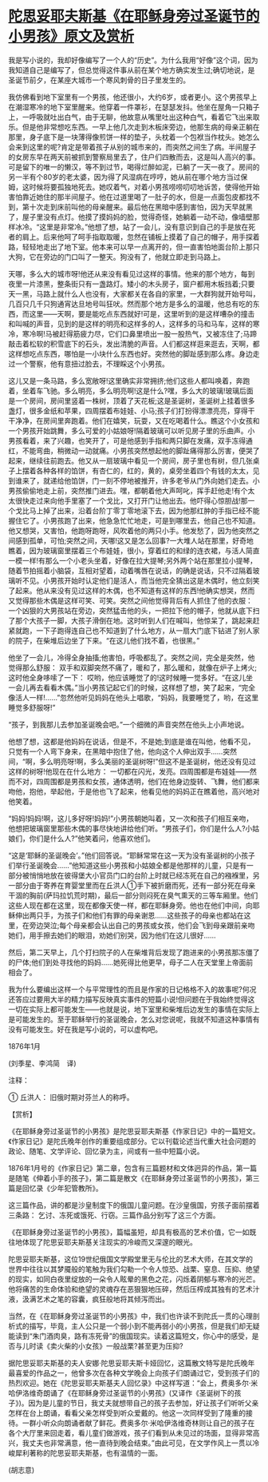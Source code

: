 # [陀思妥耶夫斯基《在耶稣身旁过圣诞节的小男孩》原文及赏析](https://www.vrrw.net/wx/12076.html)

我是写小说的，我却好像编写了一个人的“历史”。为什么我用“好像”这个词，因为我知道自己是编写了，但总觉得这件事从前在某个地方确实发生过;确切地说，是圣诞节前夕，在某座大城市一个寒风刺骨的日子里发生的。

我仿佛看到地下室里有一个男孩，他还很小，大约6岁，或者更小。这个男孩早上在潮湿寒冷的地下室里醒来。他穿着一件罩衫，在瑟瑟发抖。他坐在屋角一只箱子上，一呼吸就吐出白气，由于无聊，他故意从嘴里吐出这种白气，看着它飞出来取乐。但是他非常想吃东西。一早上他几次走到木板床旁边，他那生病的母亲正躺在那里，身子底下是一块薄得像煎饼一样的垫子，头枕着一个包袱当作枕头。她怎么会来到这里的呢?肯定是带着孩子从别的城市来的，而突然之间生了病。半间屋子的女房东早在两天前被抓到警察局里去了，住户们四散而去，这是叫人高兴的事。可是留下的唯一的懒汉，等不到过节，喝得烂醉如泥，已躺了一天一夜了。房间的另一半有个80岁的老太婆，因为得了风湿病在哼哼，她从前在哪个地方当过保姆，这时候将要孤独地死去。她叹着气，对着小男孩唠唠叨叨地诉苦，使得他开始害怕靠近她住的那半间屋子。他在过道里喝了一肚子的水，但是一点面包皮都找不到，第十次走到床前叫他的母亲醒来。最后他在黑暗中感到害怕，因为天早就黑了，屋子里没有点灯。他摸了摸妈妈的脸，觉得奇怪，她躺着一动不动，像墙壁那样冰冷。“这里是非常冷。”他想了想，站了一会儿，没有意识到自己的手是放在死者的肩上。后来他呵了呵手指取取暖，忽然在铺板上摸着了自己的帽子，用手探着路，轻轻地走出了地下室。他本来可以早一点离开的，但一直害怕地面台阶上那只大狗，它在旁边的门口叫了一整天。狗没有了，他就立即走到马路上。



天哪，多么大的城市呀!他还从来没有看见过这样的事情。他来的那个地方，每到夜里一片漆黑，整条街只有一盏路灯。矮小的木头房子，窗户都用木板挡着;只要天一黑，马路上就什么人也没有，大家都关在各自的家里，一大群狗就开始号叫，几百只几千只狗通宵达旦地号叫狂吠。然而那个地方是多么的温暖，他总有吃的东西，而这里——天啊，要是能吃点东西就好!可是，这里听到的是这样嘈杂的撞击和叫喊的声音，见到的是这样的明亮和这样多的人，这样多的马和马车，这样的寒冷，寒冷啊!马被赶得筋疲力尽，它们口鼻里喷出一股一股热气，又被冻住了;马蹄敲击着松软的积雪底下的石头，发出清脆的声音。人们都这样逛来逛去，天啊，都这样想吃点东西，哪怕是一小块什么东西也好。突然他的脚趾感到那么疼。身边走过一个警察，他有意扭过脸去，不理睬这个小男孩。

这儿又是一条马路，多么宽敞呀!这里确实非常拥挤;他们这些人都叫唤着，奔跑着，坐着车飞驰。多么明亮，多么明亮啊!这是什么?嘿，多么大的玻璃!玻璃后面是一个房间，房间里竖着一株树，顶着了天花板;这是圣诞树，圣诞树上挂着很多盏灯，很多金纸和苹果，四周摆着布娃娃、小马;孩子们打扮得漂漂亮亮，穿得干干净净，在房间里奔跑着。他们在嬉笑，玩耍，又在吃喝着什么。瞧这个小女孩和一个男孩开始跳舞，多么可爱的小姑娘呀!隔着玻璃可以听见房子里的乐曲声。小男孩看着，来了兴趣，也笑开了，可是他感到手指和两只脚在发痛，双手冻得通红，不能弯曲，稍微动一动就痛。小男孩突然想起他的脚趾痛得那么厉害，便哭了起来，继续往前跑去。他又从一扇玻璃中看见一个房间，房子里也有树，但几张桌子上摆着各种各样的馅饼，有杏仁的，红的，黄的，桌旁坐着四个有钱的太太，见到谁来了，就递给他馅饼，门一刻不停地被推开，许多老爷从门外向她们走去。小男孩偷偷地走上前，突然推门进去。嘿，都朝着他大声呵叱，挥手赶他走!有个太太很快走过来向他手里塞了一个戈比，又打开门让他出去。他吓得心惊胆战!那一个戈比马上掉了出来，沿着台阶丁零丁零地滚下去，因为他那红肿的手指已经不能握住它了。小男孩跑了出来，他急急忙忙地走，可是到哪里去，他自己也不知道。他又想哭，又害怕，他跑呀跑呀，风吹着他的两只小手。他发愁了，因为他突然之间感到孤单，可怕;突然之间，天哪!这又是怎么回事?一大堆人站在那里，好奇地瞧着，因为玻璃窗里摆着三个布娃娃，很小，穿着红的和绿的连衣裙，与活人简直一模一样!有那么一个小老头坐着，好像在拉大提琴;另外两个站在那里拉小提琴，随着节拍摇着小脑袋，互相对望着，动着嘴唇在说话，的确是说话，只不过隔着玻璃听不见。小男孩开始时认定他们是活人，而当他完全猜出这是木偶时，他立刻笑了起来。他从来没有见过这样的木偶，也不知道有这样的东西!他确实想哭，然而又觉得那些木偶是这样可笑、可笑。突然之间他觉得背后有人抓住了他的衣服： 一个凶狠的大男孩站在旁边，突然猛击他的头，一把拉下他的帽子，他就从底下扫了那个大孩子一脚，大孩子滑倒在地。这时听到人们在喊叫，他惊呆了，跳起来赶紧就跑，一下子跑得连自己也不知道到了什么地方，从一扇大门底下钻进了别人家的院子，在柴堆后边坐了下来。“在这儿他们找不着，也很黑。”

他坐了一会儿，冷得全身抽搐;他害怕，呼吸都乱了。突然之间，完全是突然，他觉得那么舒服： 双手和双脚突然不痛了，暖和了，那么暖和，就像在炉子上烤火;这时他全身哆嗦了一下： 哎哟，他应该睡觉了的!这时候睡一觉多好。“在这儿坐一会儿再去看看木偶。”当小男孩记起它们的时候，这样想了想，笑了起来，“完全像活人一样!……”忽然他听见妈妈在他头上唱歌，“妈妈，我要睡觉了，哟，在这里睡觉多舒服呀!”

“孩子，到我那儿去参加圣诞晚会吧。”一个细微的声音突然在他头上小声地说。

他想了想，这都是他妈妈在说话，但是不，不是她;到底是谁在叫他，他看不见，只觉有一个人弯下身来，在黑暗中抱住了他，他向这个人伸出双手……突然间，“啊，多么明亮呀!啊，多么美丽的圣诞树呀!”但这不是圣诞树，他还没有见过这样的树呀!他现在在什么地方： 一切都在闪光，发亮。四周围都是布娃娃——然而不对，四周围都是男孩和女孩，通体透明，他们在他身边旋转、飞舞，他们都来吻他，抱他，举起他，于是他也飞了起来，他看见他的妈妈正在瞧着他，高兴地对他笑着。

“妈妈!妈妈!啊，这儿多好呀!妈妈!”小男孩朝她叫着，又一次和孩子们相互亲吻，他想把玻璃窗里那些木偶的事尽快地讲给他们听。“男孩子们，你们是什么人?小姑娘们，你们是什么人?”他笑着问，他喜欢他们。

“这是‘耶稣的圣诞晚会’。”他们回答说。“耶稣常常在这一天为没有圣诞树的小孩子们举行圣诞晚会……”他知道这些小男孩和小姑娘全都是他那样的儿童，只是有一部分被悄悄地放在彼得堡大小官员门口的台阶上时就已经冻死在自己的襁褓里，另一部分由于寄养在育婴堂里而在丘洪人①手下被折磨而死，还有一部分死在母亲干涸的胸前(萨玛拉饥荒时期)，最后一部分则闷死在臭气熏天的三等车厢里。他们这些人现在都在这里，现在都像天使一样，都在耶稣身旁。他也在他们中间，向耶稣伸出两只手，为孩子们和他们有罪的母亲谢恩……这些孩子的母亲也都站在这里，在旁边哭泣;每个母亲都会认出自己的男孩或女孩，他们会飞到母亲跟前亲吻她们，用手擦去她们的眼泪，劝她们别哭，因为他们在这儿很好……

然后，第二天早上，几个打扫院子的人在柴堆背后发现了跑进来的小男孩那冻僵了的尸体;他们到处寻找他的妈妈……她死得比他更早，母子二人在天堂里上帝面前相会了。

我为什么要编出这样一个与平常理性的而且是作家的日记格格不入的故事呢?何况还答应过要用大半的精力描写反映真实事件的短篇小说!但问题在于我始终觉得这一切在实际上都可能发生——也就是说，地下室里和柴堆后边发生的事情在实际上是可能发生的。至于耶稣举行的圣诞晚会，怎么对您说呢，我就不知道这种事情有没有可能发生。好在我是写小说的，可以虚构吧。

1876年1月

(刘季星、李鸿简　译)

注释：

① 丘洪人： 旧俄时期对芬兰人的称呼。

【赏析】

《在耶稣身旁过圣诞节的小男孩》是陀思妥耶夫斯基《作家日记》中的一篇短文。《作家日记》是陀氏晚年创作的重要组成部分。它以刊载论述当代重大社会问题的政论、随笔、文学评论、回忆录为主，间或有一些中短篇小说。

1876年1月号的《作家日记》第二章，包含有三篇题材和文体迥异的作品，第一篇是随笔《伸着小手的孩子》，第二篇是散文《在耶稣身旁过圣诞节的小男孩》，第三篇是回忆录《少年犯管教所》。

这三篇作品，讲的都是沙皇制度下的俄国儿童问题。在沙皇俄国，穷孩子面前摆着三条路： 乞讨、冻死或饿死、行窃。三篇作品分别写了这三个方面。

《在耶稣身旁过圣诞节的小男孩》，篇幅虽短，却具有极高的艺术价值，它一如既往地体现了陀思妥耶夫斯基关注现实的冷峻而又深邃的眼光。

陀思妥耶夫斯基，这位19世纪俄国文学殿堂里无与伦比的艺术大师，在其文学的世界中往往以其梦魇般的笔触为我们勾勒一个令人惊恐、战栗、窒息、压抑、绝望的现实，如同白夜里绽放的一朵令人眩晕的黑色之花，闪烁着阴郁与寒冷的光芒。他将痛苦的生命体验和绝望的灵魂存在恶狠狠地压碎，然后压榨成其独有的艺术汁液，汲满艺术之笔的容囊，疯狂般地将其倾泻而出。

当然，在《在耶稣身旁过圣诞节的小男孩》中，我们也许读不到陀氏一贯的心理剖析式的描写，毕竟，主人公只是一个弱小到不能再弱小的小男孩，但是我们却无疑能读到“朱门酒肉臭，路有冻死骨”的俄国现实。读着这篇短文，你心中的感受，是否与儿时读《卖火柴的小女孩》一般战栗?甚至更为压抑?

据陀思妥耶夫斯基的夫人安娜·陀思妥耶夫斯卡娅回忆，这篇散文特写是陀氏晚年最喜爱的作品之一，他曾多次在各种文学晚会上向孩子们朗诵过它，受到孩子们的热烈欢迎。她在《陀思妥耶夫斯基夫人回忆录》中这样写道：“会上，费奥多尔·米哈伊洛维奇朗诵了《在耶稣身旁过圣诞节的小男孩》(又译作《圣诞树下的孩子》)。因为是儿童的节日，我丈夫就想带自己的孩子去参加，好让孩子们听听父亲怎样在台上朗诵，看看父亲怎样受到听众爱戴的。他这一次同样受到了隆重的接待。一群小听众向朗诵者献了鲜花。费奥多尔·米哈伊洛维奇林则让自己的孩子在各个大厅里来回走着，看儿童们做游戏，孩子们看到从未见过的场面，显得非常高兴，我丈夫也非常满意，他一直待到晚会结束。”由此可见，在文学作风上一贯以冷峻犀利著称的陀思妥耶夫斯基，也有温情的一面。

(胡志意)

